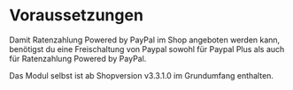 # Voraussetzungen 

Damit Ratenzahlung Powered by PayPal im Shop angeboten werden kann, benötigst du eine Freischaltung von Paypal sowohl für Paypal Plus als auch für Ratenzahlung Powered by PayPal.

Das Modul selbst ist ab Shopversion v3.3.1.0 im Grundumfang enthalten.



